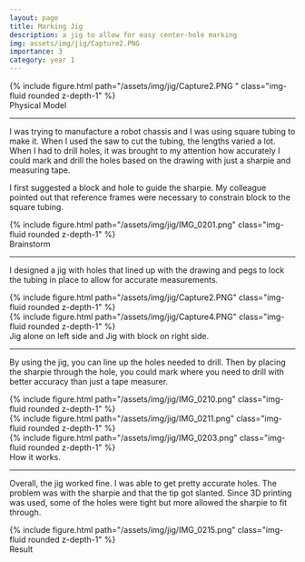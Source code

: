 ```yaml
---
layout: page
title: Marking Jig
description: a jig to allow for easy center-hole marking
img: assets/img/jig/Capture2.PNG
importance: 3
category: year 1
---
```


<div class="row">
    <div class="col-sm mt-3 mt-md-0">
        {% include figure.html path="/assets/img/jig/Capture2.PNG " class="img-fluid rounded z-depth-1" %}
    </div>
</div>
<div class="caption">
    Physical Model
</div>

<hr>

I was trying to manufacture a robot chassis and I was using square
tubing to make it. When I used the saw to cut the tubing, the lengths
varied a lot. When I had to drill holes, it was brought to my attention
how accurately I could mark and drill the holes based on the drawing
with just a sharpie and measuring tape.

I first suggested a block and hole to guide the sharpie. My colleague
pointed out that reference frames were necessary to constrain block to
the square tubing.

<div class="row">
    <div class="col-sm mt-3 mt-md-0">
        {% include figure.html path="/assets/img/jig/IMG_0201.png" class="img-fluid rounded z-depth-1" %}
    </div>
</div>
<div class="caption">
    Brainstorm
</div>

<hr>

I designed a jig with holes that lined up with the drawing and pegs to
lock the tubing in place to allow for accurate measurements.

<div class="row">
    <div class="col-sm mt-3 mt-md-0">
        {% include figure.html path="/assets/img/jig/Capture2.PNG" class="img-fluid rounded z-depth-1" %}
    </div>
    <div class="col-sm mt-3 mt-md-0">
        {% include figure.html path="/assets/img/jig/Capture4.PNG" class="img-fluid rounded z-depth-1" %}
    </div>
</div>
<div class="caption">
    Jig alone on left side and Jig with block on right side.
</div>

<hr>

By using the jig, you can line up the holes needed to drill. Then by
placing the sharpie through the hole, you could mark where you need to
drill with better accuracy than just a tape measurer.

<div class="row">
    <div class="col-sm mt-3 mt-md-0">
        {% include figure.html path="/assets/img/jig/IMG_0210.png" class="img-fluid rounded z-depth-1" %}
    </div>
    <div class="col-sm mt-3 mt-md-0">
        {% include figure.html path="/assets/img/jig/IMG_0211.png" class="img-fluid rounded z-depth-1" %}
    </div>
    <div class="col-sm mt-3 mt-md-0">
        {% include figure.html path="/assets/img/jig/IMG_0203.png" class="img-fluid rounded z-depth-1" %}
    </div>
</div>
<div class="caption">
    How it works.
</div>

<hr>

Overall, the jig worked fine. I was able to get pretty accurate holes.
The problem was with the sharpie and that the tip got slanted. Since 3D
printing was used, some of the holes were tight but more allowed the
sharpie to fit through.

<div class="row">
    <div class="col-sm mt-3 mt-md-0">
        {% include figure.html path="/assets/img/jig/IMG_0215.png" class="img-fluid rounded z-depth-1" %}
    </div>
</div>
<div class="caption">
    Result
</div>